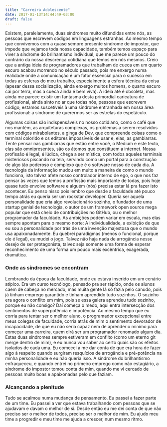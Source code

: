 ```yaml
---
title: "Carreira Adolescente"
date: 2017-01-13T14:44:49-03:00
draft: false
---
```


Existem, paralelamente, duas síndromes muito difundidas entre nós, as pessoas que escrevem códigos em linguagens estranhas. Ao mesmo tempo
que convivemos com a quase sempre presente síndrome de impostor, que impede que vejamos toda nossa capacidade, também temos espaço para
viver a síndrome do brilhantismo individual, que me parece um pouco do contrário da nossa descrença cotidiana que temos em nós mesmos.
Creio que a antiga ideia de programadores que trabalham de cueca em um quarto escuro acabou morrendo no século passado, pois me enxergo numa
realidade onde a comunicação é um fator essencial para o sucesso em todas as esferas do meu trabalho, especialmente a esfera técnica da
coisa (apesar dessa socialização, ainda enxergo muitos homens, o quarto escuro cai por terra, mas a cueca ainda é bem viva). A ideia até é
obsoleta, mas ainda me parece existir um fantasma desta primordial caricatura de profissional, ainda sinto no ar que todas nós, pessoas que
escrevem código, estamos suscetíveis à uma síndrome entranhada em nossa área profissional: a síndrome de querermos ser as estrelas do
espetáculo.

Algumas coisas são indispensáveis no nosso cotidiano, como o café que nos mantém, as arquiteturas complexas, os problemas a serem resolvidos
com códigos mirabolantes, a ginga de Dev, que compreende coisas como o terminal colorido e os editores impossíveis de usar e, elas, as
gambiarras. Tente pensar nas gambiarras que estão entre você, o Medium e este texto, elas são omnipresentes, são os átomos que constituem a
internet. Nossa profissão é legal, é lúdica, chega a ser mística, com todos aqueles terminais misteriosos piscando na tela, servindo como um
portal para a construção de algo tão poderoso e complexo que é o software nosso de cada dia. A tecnologia da informação mudou em muito a
maneira de como o mundo funciona, isto talvez afete nosso controlador interno de ego, o que nos faz pensar às vezes que temos a profissão
mais importante de todas, pois hoje quase tudo envolve software e alguém (nós) precisa estar lá pra fazer isto acontecer.
Eu penso nisso pois lembro que desde a faculdade até pouco tempo atrás eu queria ser um rockstar developer. Queria ser aquela personalidade
que cria algo revolucionário sozinho, o fundador de uma startup genial de tecnologia, o autor de um framework open source mega popular que
está cheio de contribuições no GitHub, ou o melhor programador da faculdade. As ambições podem variar em escala, mas elas sempre apontam
para o mesmo norte: A individualidade, a exibição de que eu sou a personalidade por trás de uma invenção majestosa que o mundo usa
apaixonadamente. Eu quebrei paradigmas (menos o funcional, porque ele é legal), eu mudei o jogo. Talvez não haja nada de arrogância nesse
desejo de ser protagonista, talvez seja somente uma forma de esperar reconhecimento de uma forma um pouco mais excêntrica, exagerada,
dramática.

### Onde as síndromes se encontram

Lembrando da época da faculdade, onde eu estava inserido em um cenário atípico. Era um curso tecnólogo, pensado pra ser rápido, onde os
alunos caem de cabeça no mercado, mas muita gente lá só fazia pelo canudo, pois já tinham emprego garantido e tinham aprendido tudo
sozinhos. O sozinho era agora o conflito em mim, pois se essa galera aprendeu tudo sozinho, porque eu não consigo? Daí começa o medo, aqui
entra intersecção dos sentimentos de superpotência e impotência. Ao mesmo tempo que eu corria para tentar ser o melhor aluno, o programador
excepcional entre meus colegas de faculdade, corria atrás de mim o sentimento devorador de incapacidade, de que eu não seria capaz nem de
aprender o mínimo para começar uma carreira, quem dirá ser um programador renomado algum dia.
Estas duas síndromes sempre estiveram em conflito (como um eterno git merge dentro de mim), e eu nunca vou saber ao certo quais são os
efeitos isolados de cada uma. Eu comecei a me dar conta de que era hora de fazer algo à respeito quando surgiram resquícios de arrogância e
pré-potência na minha personalidade e eu não queria isso. A síndrome do brilhantismo enfraqueceu, e quando entrei no primeiro emprego como
não estagiário, a síndrome do impostor tomou conta de mim, quando me vi cercado de pessoas muito boas e apaixonadas pelo que faziam.

### Alcançando a plenitude

Tudo se acalmou numa mudança de pensamento. Eu passei a fazer parte de um time. Eu passei a ver que estava trabalhando com pessoas que se
ajudavam e davam o melhor de si. Desde então eu me dei conta de que não preciso ser o melhor de todos, preciso ser o melhor de mim. Eu ajudo
meu time a progredir e meu time me ajuda a crescer, num mesmo ritmo.
